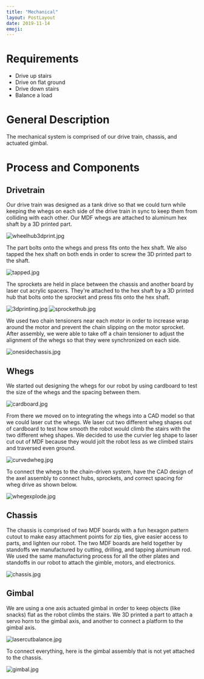 ```yaml
---
title: "Mechanical"
layout: PostLayout
date: 2019-11-14
emoji:
---
```

# Requirements
* Drive up stairs
* Drive on flat ground
* Drive down stairs
* Balance a load

# General Description
The mechanical system is comprised of our drive train, chassis, and actuated gimbal.

# Process and Components
## Drivetrain
Our drive train was designed as a tank drive so that we could turn while keeping the whegs on each side of the drive train in sync to keep them from colliding with each other. Our MDF whegs are attached to aluminum hex shaft by a 3D printed part.

![wheelhub3dprint.jpg](./wheelhub3dprint.jpg)

The part bolts onto the whegs and press fits onto the hex shaft. We also tapped the hex shaft on both ends in order to screw the 3D printed part to the shaft.

![tapped.jpg](./tapped.jpg)

The sprockets are held in place between the chassis and another board by laser cut acrylic spacers. They're attached to the hex shaft by a 3D printed hub that bolts onto the sprocket and press fits onto the hex shaft.

![3dprinting.jpg](./3dprinting.jpg)
![sprockethub.jpg](./sprockethub.jpg)

We used two chain tensioners near each motor in order to increase wrap around the motor and prevent the chain slipping on the motor sprocket. After assembly, we were able to take off a chain tensioner to adjust the alignment of the whegs so that they were synchronized on each side.

![onesidechassis.jpg](./onesidechassis.jpg)

## Whegs
We started out designing the whegs for our robot by using cardboard to test the size of the whegs and the spacing between them.

![cardboard.jpg](./cardboard.jpg)

From there we moved on to integrating the whegs into a CAD model so that we could laser cut the whegs. We laser cut two different wheg shapes out of cardboard to test how smooth the robot would climb the stairs with the two different wheg shapes. We decided to use the curvier leg shape to laser cut out of MDF because they would jolt the robot less as we climbed stairs and traversed even ground.

![curvedwheg.jpg](./curvedwheg.jpg)

To connect the whegs to the chain-driven system, have the CAD design of the axel assembly to connect hubs, sprockets, and correct spacing for wheg drive as shown below.

![whegexplode.jpg](./whegexplode.jpg)

## Chassis
The chassis is comprised of two MDF boards with a fun hexagon pattern cutout to make easy attachment points for zip ties, give easier access to parts, and lighten our robot. The two MDF boards are held together by standoffs we manufactured by cutting, drilling, and tapping aluminum rod. We used the same manufacturing process for all the other plates and standoffs in our robot to attach the gimble, motors, and electronics.

![chassis.jpg](./chassis.jpg)


## Gimbal
We are using a one axis actuated gimbal in order to keep objects (like snacks) flat as the robot climbs the stairs. We 3D printed a part to attach a servo horn to the gimbal axis, and another to connect a platform to the gimbal axis.

![lasercutbalance.jpg](./lasercutbalance.jpg)

To connect everything, here is the gimbal assembly that is not yet attached to the chassis.

![gimbal.jpg](./gimbal.jpg)
